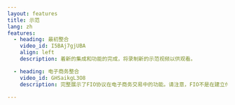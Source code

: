 ```yaml
---
layout: features
title: 示范
lang: zh
features:
  - heading: 最初整合
    video_id: I5BAj7gjUBA
    align: left
    description: 着新的集成和功能的完成，将录制新的示范视频以供观看。

  - heading: 电子商务整合
    video_id: GHSaikgL3O8
    description: 完整展示了FIO协议在电子商务交易中的功能。请注意，FIO不是在建立付款处理器。但是，此示范显示了当使用此类服务时​​的FIO协议的潜能。

---
```

